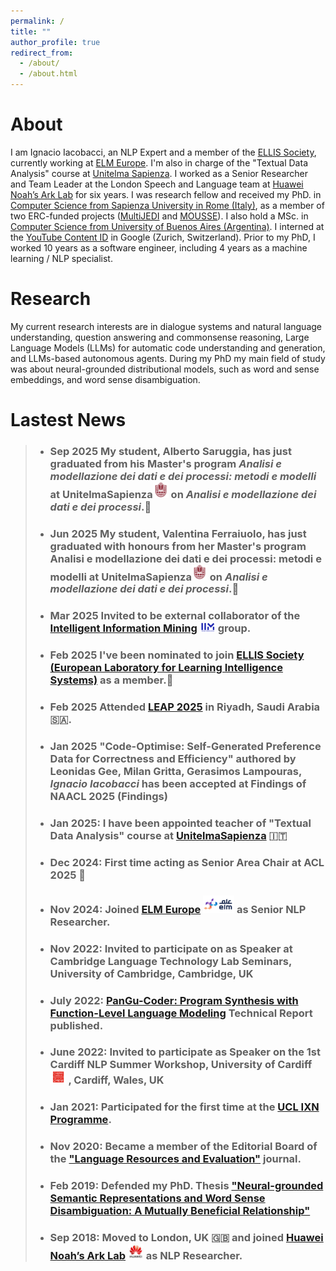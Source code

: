 ```yaml
---
permalink: /
title: ""
author_profile: true
redirect_from: 
  - /about/
  - /about.html
---
```


About
======

I am Ignacio Iacobacci, an NLP Expert and a member of the [ELLIS Society](https://ellis.eu/), currently working at [ELM Europe](https://elmeurope.com/natural-language-processing/). 
I'm also in charge of the "Textual Data Analysis" course at [Unitelma Sapienza](https://www.unitelmasapienza.it/).
I worked as a Senior Researcher and Team Leader at the London Speech and Language team at [Huawei Noah’s Ark Lab](https://www.noahlab.com.hk/) for six years. 
I was research fellow and received my PhD. in [Computer Science from Sapienza University in Rome (Italy)](https://www.di.uniroma1.it/), as a member of two ERC-funded projects ([MultiJEDI](http://multijedi.org/) and [MOUSSE](http://mousse-project.org/)).  I also hold a MSc. in [Computer Science from University of Buenos Aires (Argentina)](https://www.dc.uba.ar/).
I interned at the [YouTube Content ID](https://support.google.com/youtube/answer/2797370?hl=en) in Google (Zurich, Switzerland).
Prior to my PhD, I worked 10 years as a software engineer, including 4 years as a machine learning / NLP specialist.

Research
======

My current research interests are in dialogue systems and natural language understanding, question answering and commonsense reasoning, Large Language Models (LLMs) for automatic code understanding and generation, and LLMs-based autonomous agents. During my PhD my main field of study was about neural-grounded distributional models, such as word and sense embeddings, and word sense disambiguation.

Lastest News
======
> - ### Sep 2025 My student, Alberto Saruggia, has just graduated from his Master's program _Analisi e modellazione dei dati e dei processi: metodi e modelli_ at UnitelmaSapienza<img src="images/unitelma.png" alt="UnitelmaSapienza" width="25"> on *Analisi e modellazione dei dati e dei processi*.🎉
>
> - ### Jun 2025 My student, Valentina Ferraiuolo, has just graduated with honours from her Master's program **Analisi e modellazione dei dati e dei processi: metodi e modelli** at UnitelmaSapienza<img src="images/unitelma.png" alt="UnitelmaSapienza" width="25"> on *Analisi e modellazione dei dati e dei processi*.🎉
>
> - ### Mar 2025 Invited to be external collaborator of the [Intelligent Information Mining](https://iim.di.uniroma1.it/index.html) <img src="images/iim.png.png" alt="IIM Logo" width="25"> group.
> 
> - ### Feb 2025 I've been nominated to join [ELLIS Society (European Laboratory for Learning Intelligence Systems)](https://ellis.eu) as a member.🎉
>   
> - ### Feb 2025 Attended [LEAP 2025](https://onegiantleap.com/) in Riyadh, Saudi Arabia 🇸🇦.
>   
> - ### Jan 2025 "Code-Optimise: Self-Generated Preference Data for Correctness and Efficiency" authored by Leonidas Gee, Milan Gritta, Gerasimos Lampouras, *Ignacio Iacobacci* has been accepted at Findings of NAACL 2025 (Findings) 
>
> - ### Jan 2025: I have been appointed teacher of "Textual Data Analysis" course at [UnitelmaSapienza](https://www.unitelmasapienza.it/) 🇮🇹
> 
> - ### Dec 2024: First time acting as Senior Area Chair at ACL 2025 🎉
>
> - ### Nov 2024: Joined [ELM Europe](https://elmeurope.com/natural-language-processing/) <img src="images/elm.png" alt="ELM Logo" width="50"> as Senior NLP Researcher.
>
> - ### Nov 2022: Invited to participate on as Speaker at Cambridge Language Technology Lab Seminars, University of Cambridge, Cambridge, UK
>
> - ### July 2022: [PanGu-Coder: Program Synthesis with Function-Level Language Modeling](https://arxiv.org/abs/2207.11280) Technical Report published.
> 
> - ### June 2022: Invited to participate as Speaker on the 1st Cardiff NLP Summer Workshop, University of Cardiff  <img src="images/cardiff.png" alt="Cardiff Logo" width="25"> , Cardiff, Wales, UK
>  
> - ### Jan 2021: Participated for the first time at the [UCL IXN Programme](https://www.ucl.ac.uk/computer-science/collaborate/ucl-industry-exchange-network-ucl-ixn). 
>
> - ### Nov 2020: Became a member of the Editorial Board of the ["Language Resources and Evaluation"](https://link.springer.com/journal/10579) journal.
>
> - ### Feb 2019: Defended my PhD. Thesis ["Neural-grounded Semantic Representations and Word Sense Disambiguation: A Mutually Beneficial Relationship"](https://iris.uniroma1.it/handle/11573/1304526)
>
> - ### Sep 2018: Moved to London, UK 🇬🇧 and joined [Huawei Noah’s Ark Lab](https://www.noahlab.com.hk/) <img src="images/huawei.jpg" alt="Huawei Logo" width="25"> as NLP Researcher.
